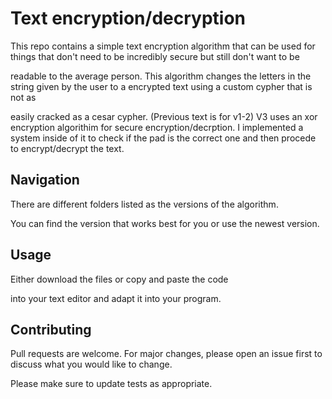 # Text encryption/decryption 

This repo contains a simple text encryption algorithm that can be used for things that don't need to be incredibly secure but still don't want to be

readable to the average person. This algorithm changes the letters in the string given by the user to a encrypted text using a custom cypher that is not as

easily cracked as a cesar cypher. (Previous text is for v1-2) V3 uses an xor encryption algorithim for secure encryption/decrption. I implemented a system inside of it to 
check if the pad is the correct one and then procede to encrypt/decrypt the text.

## Navigation

There are different folders listed as the versions of the algorithm.

You can find the version that works best for you or use the newest version.

## Usage

Either download the files or copy and paste the code

into your text editor and adapt it into your program.

## Contributing

Pull requests are welcome. For major changes, please open an issue first to discuss what you would like to change.

Please make sure to update tests as appropriate.
